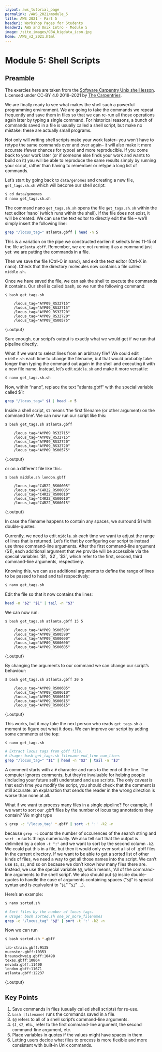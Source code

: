 ```yaml
---
layout: aws_tutorial_page
permalink: /AWS_2021/module_5
title: AWS 2021 - Part 5
header1: Workshop Pages for Students
header2: AWS and Unix Intro - Module 5
image: /site_images/CBW_bigdata_icon.jpg
home: /AWS_v2_2021.html
---
```


# Module 5: Shell Scripts

## Preamble

The exercies here are taken from the [Software Carpentry Unix shell lesson](http://swcarpentry.github.io/shell-novice). Licensed under CC-BY 4.0 2018–2021 by [The Carpentries](https://carpentries.org).

We are finally ready to see what makes the shell such a powerful programming environment. We are going to take the commands we repeat frequently and save them in files so that we can re-run all those operations again later by typing a single command. For historical reasons, a bunch of commands saved in a file is usually called a shell script, but make no mistake: these are actually small programs.

Not only will writing shell scripts make your work faster– you won’t have to retype the same commands over and over again– it will also make it more accurate (fewer chances for typos) and more reproducible. If you come back to your work later (or if someone else finds your work and wants to build on it) you will be able to reproduce the same results simply by running your script, rather than having to remember or retype a long list of commands.

Let’s start by going back to `data/genomes` and creating a new file, `get_tags.sh.sh` which will become our shell script:

```bash
$ cd data/genomes
$ nano get_tags.sh.sh
```

The command nano `get_tags.sh.sh` opens the file `get_tags.sh.sh` within the text editor ‘nano’ (which runs within the shell). If the file does not exist, it will be created. We can use the text editor to directly edit the file – we’ll simply insert the following line:

```bash
grep "/locus_tag=" atlanta.gbff | head -n 5
```

This is a variation on the pipe we constructed earlier: it selects lines 11-15 of the file `atlanta.gbff`. Remember, we are not running it as a command just yet: we are putting the commands in a file.

Then we save the file (Ctrl-O in nano), and exit the text editor (Ctrl-X in nano). Check that the directory molecules now contains a file called `middle.sh`.

Once we have saved the file, we can ask the shell to execute the commands it contains. Our shell is called bash, so we run the following command:

```bash
$ bash get_tags.sh
```

```
    /locus_tag="AYP09_RS32715"
    /locus_tag="AYP09_RS32715"
    /locus_tag="AYP09_RS32720"
    /locus_tag="AYP09_RS32720"
    /locus_tag="AYP09_RS00575"
```
{:.output}

Sure enough, our script’s output is exactly what we would get if we ran that pipeline directly.

What if we want to select lines from an arbitrary file? We could edit `middle.sh` each time to change the filename, but that would probably take longer than typing the command out again in the shell and executing it with a new file name. Instead, let’s edit `middle.sh` and make it more versatile:

```bash
$ nano get_tags.sh.sh
```

Now, within “nano”, replace the text "atlanta.gbff" with the special variable called $1:

```bash
grep "/locus_tag=" $1 | head -n 5
```

Inside a shell script, `$1` means ‘the first filename (or other argument) on the command line’. We can now run our script like this:

```bash
$ bash get_tags.sh atlanta.gbff
```

```
    /locus_tag="AYP09_RS32715"
    /locus_tag="AYP09_RS32715"
    /locus_tag="AYP09_RS32720"
    /locus_tag="AYP09_RS32720"
    /locus_tag="AYP09_RS00575"
```
{:.output}


or on a different file like this:

```
$ bash middle.sh london.gbff
```

```
    /locus_tag="C4R22_RS00005"
    /locus_tag="C4R22_RS00005"
    /locus_tag="C4R22_RS00010"
    /locus_tag="C4R22_RS00010"
    /locus_tag="C4R22_RS00015"
```
{:.output}


In case the filename happens to contain any spaces, we surround $1 with double-quotes.

Currently, we need to edit `middle.sh` each time we want to adjust the range of lines that is returned. Let’s fix that by configuring our script to instead use three command-line arguments. After the first command-line argument ($1), each additional argument that we provide will be accessible via the special variables `$1`, `$2`, `$3`, which refer to the first, second, third command-line arguments, respectively.

Knowing this, we can use additional arguments to define the range of lines to be passed to head and tail respectively:

```bash
$ nano get_tags.sh
```

Edit the file so that it now contains the lines:

```bash
head -n "$2" "$1" | tail -n "$3"
```

We can now run:

```bash
$ bash get_tags.sh atlanta.gbff 15 5
```

```
    /locus_tag="AYP09_RS00590"
    /locus_tag="AYP09_RS00590"
    /locus_tag="AYP09_RS00600"
    /locus_tag="AYP09_RS00600"
    /locus_tag="AYP09_RS00605"
```
{:.output}

By changing the arguments to our command we can change our script’s behaviour:

```bash
$ bash get_tags.sh atlanta.gbff 20 5
```

```
    /locus_tag="AYP09_RS00605"
    /locus_tag="AYP09_RS00610"
    /locus_tag="AYP09_RS00610"
    /locus_tag="AYP09_RS00615"
    /locus_tag="AYP09_RS00615"
```
{:.output}

This works, but it may take the next person who reads `get_tags.sh` a moment to figure out what it does. We can improve our script by adding some comments at the top:

```bash
$ nano get_tags.sh
```

```bash
# Extract locus tags from gbff file.
# Usage: bash get_tags.sh filename end_line num_lines
grep "/locus_tag=" "$1" | head -n "$2" | tail -n "$3"
```

A comment starts with a `#` character and runs to the end of the line. The computer ignores comments, but they’re invaluable for helping people (including your future self) understand and use scripts. The only caveat is that each time you modify the script, you should check that the comment is still accurate: an explanation that sends the reader in the wrong direction is worse than none at all.

What if we want to process many files in a single pipeline? For example, if we want to sort our .gbff files by the number of locus tag annotations they contain? We might type

```bash
$ grep -c "/locus_tag" *.gbff | sort -t ':' -k2 -n
```

because `grep -c` counts the number of occurences of the search string and `sort -n` sorts things numerically. We also tell sort that the output is delimited by a colon `-t ":"` and we want to sort by the second column `-k2`. We could put this in a file, but then it would only ever sort a list of .gbff files in the current directory. If we want to be able to get a sorted list of other kinds of files, we need a way to get all those names into the script. We can’t use `$1`, `$2`, and so on because we don’t know how many files there are. Instead, we use the special variable `$@`, which means, ‘All of the command-line arguments to the shell script’. We also should put `$@` inside double-quotes to handle the case of arguments containing spaces ("`$@`" is special syntax and is equivalent to "`$1`" "`$2`" …).

Here’s an example:

```bash
$ nano sorted.sh
```

```bash
# Sort files by the number of locus tags.
# Usage: bash sorted.sh one_or_more_filenames
grep -c "/locus_tag" "$@" | sort -t ':' -k2 -n
```

Now we can run

```bash
$ bash sorted.sh *.gbff
```

```
lab-strain.gbff:9135
muenster.gbff:10353
braunschweig.gbff:10498
texas.gbff:10864
nevada.gbff:11400
london.gbff:11671
atlanta.gbff:12237
```
{:.output}

## Key Points

1. Save commands in files (usually called shell scripts) for re-use.
2. `bash [filename]` runs the commands saved in a file.
3. `$@` refers to all of a shell script’s command-line arguments.
4. `$1`, `$2`, etc., refer to the first command-line argument, the second command-line argument, etc.
5. Place variables in quotes if the values might have spaces in them.
6. Letting users decide what files to process is more flexible and more consistent with built-in Unix commands.






















